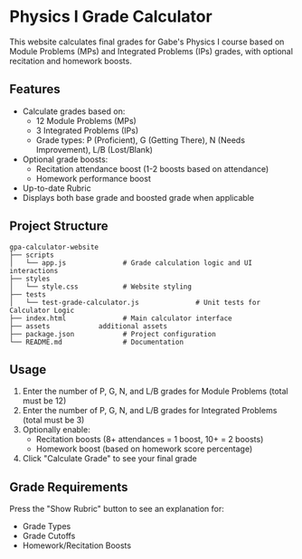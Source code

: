 # Physics I Grade Calculator

This website calculates final grades for Gabe's Physics I course based on Module Problems (MPs) and Integrated Problems (IPs) grades, with optional recitation and homework boosts.

## Features

- Calculate grades based on:
  - 12 Module Problems (MPs)
  - 3 Integrated Problems (IPs)
  - Grade types: P (Proficient), G (Getting There), N (Needs Improvement), L/B (Lost/Blank)
- Optional grade boosts:
  - Recitation attendance boost (1-2 boosts based on attendance)
  - Homework performance boost
- Up-to-date Rubric
- Displays both base grade and boosted grade when applicable

## Project Structure

```
gpa-calculator-website
├── scripts
│   └── app.js              # Grade calculation logic and UI interactions
├── styles
│   └── style.css           # Website styling
├── tests
│   └── test-grade-calculator.js              # Unit tests for Calculator Logic
├── index.html              # Main calculator interface
├── assets            additional assets
├── package.json            # Project configuration
└── README.md               # Documentation
```

## Usage

1. Enter the number of P, G, N, and L/B grades for Module Problems (total must be 12)
2. Enter the number of P, G, N, and L/B grades for Integrated Problems (total must be 3)
3. Optionally enable:
   - Recitation boosts (8+ attendances = 1 boost, 10+ = 2 boosts)
   - Homework boost (based on homework score percentage)
4. Click "Calculate Grade" to see your final grade

## Grade Requirements

Press the "Show Rubric" button to see an explanation for:
- Grade Types
- Grade Cutoffs
- Homework/Recitation Boosts

